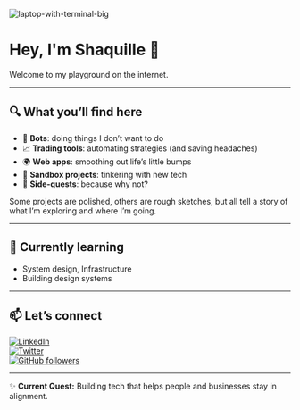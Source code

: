 
![laptop-with-terminal-big](https://github.com/user-attachments/assets/3e1d850d-b85a-4335-bb09-970f1b8e635a)
# Hey, I'm Shaquille 🚀  

Welcome to my playground on the internet.  

---

## 🔍 What you’ll find here

- 🤖 **Bots**: doing things I don’t want to do  
- 📈 **Trading tools**: automating strategies (and saving headaches)  
- 🌍 **Web apps**: smoothing out life’s little bumps  
- 🧰 **Sandbox projects**: tinkering with new tech  
- 🏡 **Side-quests**: because why not?  

Some projects are polished, others are rough sketches, but all tell a story of what I’m exploring and where I’m going.  

---

## 🌱 Currently learning
- System design, Infrastructure  
- Building design systems  


---

## 📫 Let’s connect
[![LinkedIn](https://img.shields.io/badge/LinkedIn-0077B5?style=flat&logo=linkedin&logoColor=white)](https://www.linkedin.com/in/shaquilleshaw)  
[![Twitter](https://img.shields.io/badge/Twitter-1DA1F2?style=flat&logo=twitter&logoColor=white)](https://twitter.com/shaqaugustus)  
[![GitHub followers](https://img.shields.io/github/followers/shaqshaw?label=Follow&style=social)](https://github.com/shaqshaw)  

---

✨ **Current Quest:** Building tech that helps people and businesses stay in alignment. 
